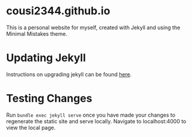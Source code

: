 # cousi2344.github.io

This is a personal website for myself, created with Jekyll and using the Minimal Mistakes theme.

# Updating Jekyll
Instructions on upgrading jekyll can be found [here](https://jekyllrb.com/docs/upgrading/).

# Testing Changes
Run `bundle exec jekyll serve` once you have made your changes to regenerate the static site and serve locally. Navigate to localhost:4000 to view the local page.